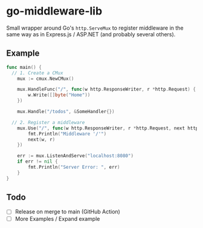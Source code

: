 # go-middleware-lib
Small wrapper around Go's `http.ServeMux` to register middleware in the same way as in Express.js / ASP.NET (and probably several others).

## Example
```go
func main() {
  // 1. Create a CMux
	mux := cmux.NewCMux()

	mux.HandleFunc("/", func(w http.ResponseWriter, r *http.Request) {
		w.Write([]byte("Home"))
	})

	mux.Handle("/todos", &SomeHandler{})

  // 2. Register a middleware
	mux.Use("/", func(w http.ResponseWriter, r *http.Request, next http.HandlerFunc) {
		fmt.Println("Middleware '/'")
		next(w, r)
	})

	err := mux.ListenAndServe("localhost:8080")
	if err != nil {
		fmt.Println("Server Error: ", err)
	}
}
```

## Todo
- [ ] Release on merge to main (GitHub Action)
- [ ] More Examples / Expand example
